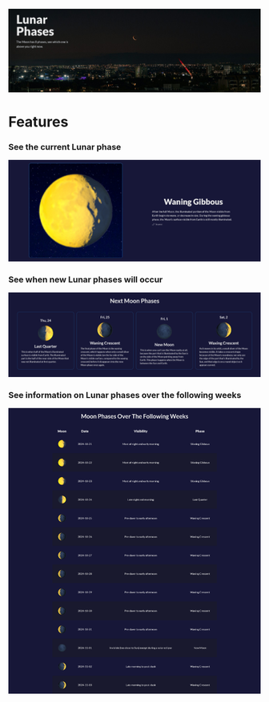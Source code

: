 ![](./src/assets/screenshots/hero.png)

# Features

### See the current Lunar phase

![](./src/assets/screenshots/phase.png)

### See when new Lunar phases will occur

![](./src/assets/screenshots/new-phases.png)

### See information on Lunar phases over the following weeks

![](./src/assets/screenshots/following-phases.png)